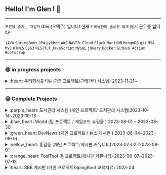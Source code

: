 ## Hello! I'm Glen ! 👋

--------------------------

 `도전을 즐기는 개발자`   Glen(오택주) 입니다!   현재 `기록물관리 솔루션 업체` 에서 근무중 입니다!  
 
 `jAVA` `SpringBoot` `JPA` `python`  `AWS` `NAVER Cloud` `Slack` `MariaDB` `MongoDB` `git` `MSA` `MVC` `HTML5` `CSS3` `RESTful` `JavaScript` `MySQL` `jQuery` `Docker` `GitHub Action` `Bootstrap`

--------------------------

### :smile: in progress projects

<details>
<summary> :heart: 우리회사출석부 (개인프로젝트/근태관리 시스템) 2023-11-21~ </summary>

<!-- summary  -->

##  우리회사출석부 

사내 근태관리 시스템 입니다.

사용자 , 관리자 로 나뉘며 

지정된 ip 로 로그인 한 사용자는 출/퇴근 처리 및 휴가신청/관리 가 가능합니다 

관리자는  휴가승인, 사용지추가, 직원별 근태 확인 이 가능합니다 

🔗 배포 url : 

 🔗 깃헙 : https://github.com/ohtj6644/attendanceSystem

 🔗 기술서 : 

  `jAVA` `SpringBoot` `RESTful` `JPA` `AWS` `MongoDB`  `MVC` `HTML5` `CSS3` `jQuery` `Docker` `JavaScript `GitHub Action`
</details>

--------------------------

### :grin: Complete Projects 



<details>
<summary> :purple_heart: 도서관리 시스템 (개인 프로젝트/ 도서관리 시스템)2023-10-14~2023-10-18</summary>

<!-- summary  -->

##  도서관리 시스템
회원 , 도서 , 대여 테이블로 이루어진 시스템입니다. 

회원가입 및 로그인기능 / 도서등록 / 도서대여,반납 / 대여기록 확인 이 가능합니다

🔗 **깃헙 :** https://github.com/ohtj6644/bookrent2

🔗 기술서 **:** [https://velog.io/@ohtj6644/Spring-Boot-도서관-관리-시스템-CRUD-CICD-GitHub-Action-배포](https://velog.io/@ohtj6644/Spring-Boot-%EB%8F%84%EC%84%9C%EA%B4%80-%EA%B4%80%EB%A6%AC-%EC%8B%9C%EC%8A%A4%ED%85%9C-CRUD-CICD-GitHub-Action-%EB%B0%B0%ED%8F%AC)

 `jAVA` `SpringBoot` `JPA` `AWS` `MariaDB`  `MVC` `HTML5` `CSS3` `Docker` `GitHub Action`
</details>


<details>
<summary> :blue_heart: World (팀 프로젝트 / 게임코드 쇼핑몰 ) 2023-08-01 ~ 2023-08-30 </summary>

<!-- summary  -->

##  World (팀 프로젝트 / 조장)
PC, 콘솔 게임 코드 판매 쇼핑몰 입니다. 

게임 구매 , 리뷰작성 , 문의 가 가능합니다

🔗 youtube 발표 : https://youtu.be/mf2Ge_z0mPc

🔗 벨로그포스팅  (초기 기획): [https://velog.io/@ohtj6644/SpringBoot-팀-프로젝트-교육과정-최종프로젝트-기획-World](https://velog.io/@ohtj6644/SpringBoot-%ED%8C%80-%ED%94%84%EB%A1%9C%EC%A0%9D%ED%8A%B8-%EA%B5%90%EC%9C%A1%EA%B3%BC%EC%A0%95-%EC%B5%9C%EC%A2%85%ED%94%84%EB%A1%9C%EC%A0%9D%ED%8A%B8-%EA%B8%B0%ED%9A%8D-World)

🔗 배포 url : [https://www.world.gh5.site](https://www.world.gh5.site/) (서버기간 만료)

🔗 깃헙 : https://github.com/cojar/project_world

🔗 기술서 :[https://velog.io/@ohtj6644/3차-팀프로젝트-WORLD-프로젝트-기술서](https://velog.io/@ohtj6644/3%EC%B0%A8-%ED%8C%80%ED%94%84%EB%A1%9C%EC%A0%9D%ED%8A%B8-WORLD-%ED%94%84%EB%A1%9C%EC%A0%9D%ED%8A%B8-%EA%B8%B0%EC%88%A0%EC%84%9C)

`jAVA` `SpringBoot` `JPA` `NAVER Cloud` `MariaDB`  `MVC` `HTML5` `CSS3` `Docker` `GitHub Action` `JavaScript`  `jQuery`
</details>



<details>
<summary> :green_heart: DevNews (개인 프로젝트 / 뉴스 게시판 ) 2023-08-04~2023-09-16 </summary>

<!-- summary  -->

##  DevNews
개발 관련 뉴스 게시판 페이지 입니다. 
관리자는 뉴스를 등록할 수 있으며 , 사용자는 해당 뉴스를 스크랩하여 리뷰를 달 수 있습니다. 

🔗 프로젝트 기술서 : [https://velog.io/@ohtj6644/프로젝트-기술서-2차-개인프로젝트-DevNews](https://velog.io/@ohtj6644/%ED%94%84%EB%A1%9C%EC%A0%9D%ED%8A%B8-%EA%B8%B0%EC%88%A0%EC%84%9C-2%EC%B0%A8-%EA%B0%9C%EC%9D%B8%ED%94%84%EB%A1%9C%EC%A0%9D%ED%8A%B8-DevNews)

🔗 youtube 발표 : https://youtu.be/BvWby1csCJg

🔗 깃헙 : https://github.com/ohtj6644/devnews.git

🔗 계획서 :[https://velog.io/@ohtj6644/springBoot-프로젝트-DevNews-기획](https://velog.io/@ohtj6644/springBoot-%ED%94%84%EB%A1%9C%EC%A0%9D%ED%8A%B8-DevNews-%EA%B8%B0%ED%9A%8D)

`jAVA` `SpringBoot` `JPA` `NAVER Cloud` `MariaDB`  `MVC` `HTML5` `CSS3` `Docker` `GitHub Action` `JavaScript`  `jQuery`
</details>


<details>
<summary> :yellow_heart: 홍길동 (개인 프로젝트/게시판 커뮤니티)2023-07-02~2023-08-01</summary>

<!-- summary -->

##  홍길동(개인 프로젝트/게시판)
메이플스토리 도적직업 전용 인벤 으로, 도적직업군의 유저들이 정보를 공유할 수 있는 게시판입니다. 

🔗 배포 url  : [http://gildong.ohtj.shop](http://www.ohtj.shop:8080/) (서버기간 만료)

🔗 youtube 발표 : https://youtu.be/FCF4HXQEb_s

🔗 깃헙 : https://github.com/ohtj6644/gildong-project

🔗 기술서 : https://velog.io/@ohtj6644/gildong-프로젝트-기술서
`jAVA` `SpringBoot` `JPA` `NAVER Cloud` `MariaDB`  `MVC` `HTML5` `CSS3` `Docker` `GitHub Action` `JavaScript`  `jQuery`
</details>


<details>
<summary> :orange_heart: ToolTool (팀프로젝트/게시판 커뮤니티) 2023-06-07~2023-07-13 </summary>

<!-- summary  -->

##  ToolTool(팀 프로젝트 / 조원)
**캠핑용품 커뮤니티 플랫폼 게시판**으로, 캠핑용품에 대한 리뷰 와 

캠핑용품 개인장터 로 이루어져 있습니다.
 
🔗 배포 url :https://tooltool.devp.kr/ (서버기간 만료)

🔗 youtube 발표: https://youtu.be/tIPkSyGhpj0

🔗 벨로그포스팅 : [https://velog.io/@ohtj6644/JAVA-SpringBoot-중간2차-프로젝트-캠핑용품-커뮤니티-ToolTool-툴툴](https://velog.io/@ohtj6644/JAVA-SpringBoot-%EC%A4%91%EA%B0%842%EC%B0%A8-%ED%94%84%EB%A1%9C%EC%A0%9D%ED%8A%B8-%EC%BA%A0%ED%95%91%EC%9A%A9%ED%92%88-%EC%BB%A4%EB%AE%A4%EB%8B%88%ED%8B%B0-ToolTool-%ED%88%B4%ED%88%B4)

🔗 깃헙 : https://github.com/Kael0595/ToolTool2

🔗 기술서 : https://velog.io/@ohtj6644/ToolTool-프로젝트-기술서

`jAVA` `SpringBoot` `JPA` `NAVER Cloud` `MariaDB`  `MVC` `HTML5` `CSS3` `Docker` `GitHub Action` `JavaScript`  `jQuery`
</details>

<details>
<summary> :heart: SBB 게시판 (개인 프로젝트/SpingBoot 교육자료) 2023-04 </summary>

<!-- summary  -->

##  SBB (게시판 / 개인프로젝트)
점프 투 스프링부트 서적으로 공부하며 만든 

게시판페이지 입니다.

🔗 배포 url : [http://sbb.ohtj.shop](http://sbb.ohtj.shop:8080/question/list) (서버기간 만료)

 🔗 깃헙 : https://github.com/ohtj6644/sbb-1.git

 🔗 기술서 : https://velog.io/@ohtj6644/sbb-스프링부트-기술서

</details>



<!--
**ohtj6644/ohtj6644** is a ✨ _special_ ✨ repository because its `README.md` (this file) appears on your GitHub profile.

Here are some ideas to get you started:

- 🔭 I’m currently working on ...
- 🌱 I’m currently learning ...
- 👯 I’m looking to collaborate on ...
- 🤔 I’m looking for help with ...
- 💬 Ask me about ...
- 📫 How to reach me: ...
- 😄 Pronouns: ...
- ⚡ Fun fact: ...
-->
